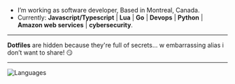 - I’m working as software developer, Based in Montreal, Canada.
- Currently: **Javascript/Typescript**  | **Lua** | **Go** | **Devops** | **Python** | **Amazon web services** | **cybersecurity**.
---
 **Dotfiles** are hidden because they're full of secrets... w embarrassing alias i don’t want to share! 😏

 ---

![Languages](https://github-readme-stats.vercel.app/api/top-langs/?username=azizgharbi&theme=merko)
